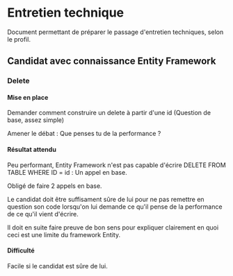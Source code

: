 # Entretien technique

Document permettant de préparer le passage d'entretien techniques, selon le profil.

## Candidat avec connaissance Entity Framework

### Delete

#### Mise en place

Demander comment construire un delete à partir d'une id \(Question de base, assez simple\)

Amener le débat : Que penses tu de la performance ?

#### Résultat attendu

Peu performant, Entity Framework n'est pas capable d'écrire DELETE FROM TABLE WHERE ID = id : Un appel en base.

Obligé de faire 2 appels en base.

Le candidat doit être suffisament sûre de lui pour ne pas remettre en question son code lorsqu'on lui demande ce qu'il pense de la performance de ce qu'il vient d'écrire.

Il doit en suite faire preuve de bon sens pour expliquer clairement en quoi ceci est une limite du framework Entity.

#### Difficulté

Facile si le candidat est sûre de lui.

  


